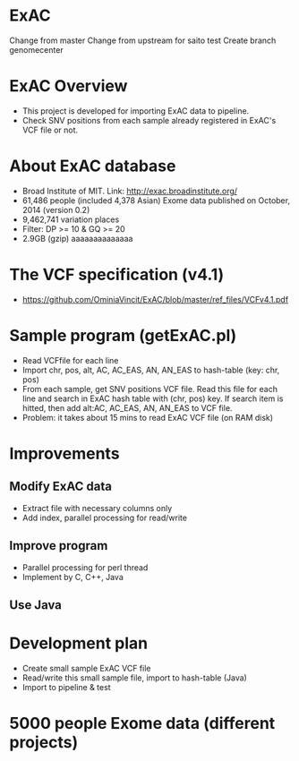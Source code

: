 ExAC
=========
Change from master
Change from upstream for saito test
Create branch genomecenter

# ExAC Overview

* This project is developed for importing ExAC data to pipeline.
* Check SNV positions from each sample already registered in ExAC's VCF file or not. 

# About ExAC database

* Broad Institute of MIT. Link: http://exac.broadinstitute.org/
* 61,486 people (included 4,378 Asian) Exome data published on October, 2014 (version 0.2)
* 9,462,741 variation places
* Filter: DP >= 10 & GQ >= 20
* 2.9GB (gzip)
aaaaaaaaaaaaaa
# The VCF specification (v4.1)

* https://github.com/OminiaVincit/ExAC/blob/master/ref_files/VCFv4.1.pdf

# Sample program (getExAC.pl)

* Read VCFfile for each line
* Import chr, pos, alt, AC, AC_EAS, AN, AN_EAS to hash-table (key: chr, pos)
* From each sample, get SNV positions VCF file. Read this file for each line and search in ExAC hash table with (chr, pos) key. If search item is hitted, then add alt:AC, AC_EAS, AN, AN_EAS to VCF file.
* Problem: it takes about 15 mins to read ExAC VCF file (on RAM disk)

# Improvements

## Modify ExAC data
* Extract file with necessary columns only
* Add index, parallel processing for read/write

## Improve program
* Parallel processing for perl thread
* Implement by C, C++, Java

## Use Java 

# Development plan

* Create small sample ExAC VCF file  
* Read/write this small sample file, import to hash-table (Java)
* Import to pipeline & test

# 5000 people Exome data (different projects)


